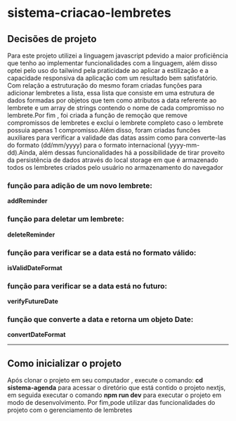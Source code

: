 # sistema-criacao-lembretes

## Decisões de projeto
Para este projeto utilizei a linguagem javascript pdevido a maior proficiência que tenho ao implementar funcionalidades com a linguagem, além disso optei pelo uso do tailwind pela praticidade ao aplicar a estilização e a capacidade responsiva da aplicação com um resultado bem satisfatório.
Com relação a estruturação do mesmo foram criadas funções para adicionar lembretes a lista, essa lista que consiste em uma estrutura de dados formadas por objetos que tem como atributos a data referente ao lembrete e um array de strings contendo o nome de cada compromisso no lembrete.Por fim , foi criada a função de remoção que remove compromissos de lembretes e exclui o lembrete completo caso o lembrete possuia apenas 1 compromisso.Além disso, foram criadas funcões auxiliares para verificar a validade das datas assim como para converte-las do formato (dd/mm/yyyy) para o formato internacional (yyyy-mm-dd).Ainda, além dessas funcionalidades há a possibilidade de tirar proveito da persistência de dados através do local storage em que é armazenado todos os lembretes criados pelo usuário no armazenamento do navegador

### função para adição de um novo lembrete:
**addReminder**

### função para deletar um lembrete:
**deleteReminder**

### função para verificar se a data está no formato válido:
**isValidDateFormat**

### função para verificar se a data está no futuro:
**verifyFutureDate**

### função que converte a data e retorna um objeto Date:
**convertDateFormat**

***

## Como inicializar o projeto
Após clonar o projeto em seu computador , execute o comando:
**cd sistema-agenda** para acessar o diretório que está contido o projeto nextjs, em seguida executar o comando **npm run dev** para executar o projeto em modo de desenvolvimento. Por fim,pode utilizar das funcionalidades do projeto com o gerenciamento de lembretes